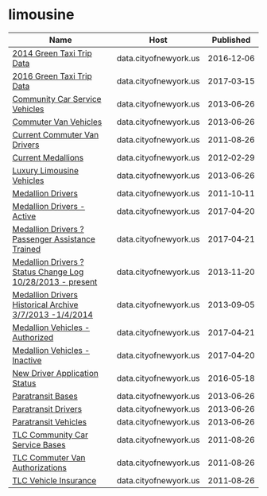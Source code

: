 # limousine

Name | Host | Published
---- | ---- | ---------
[2014 Green Taxi Trip Data](../datasets/2np7-5jsg.md) | data.cityofnewyork.us | 2016&#x2011;12&#x2011;06
[2016 Green Taxi Trip Data](../datasets/hvrh-b6nb.md) | data.cityofnewyork.us | 2017&#x2011;03&#x2011;15
[Community Car Service Vehicles](../datasets/scwj-eyn6.md) | data.cityofnewyork.us | 2013&#x2011;06&#x2011;26
[Commuter Van Vehicles](../datasets/q44u-339y.md) | data.cityofnewyork.us | 2013&#x2011;06&#x2011;26
[Current Commuter Van Drivers](../datasets/mf6v-bdzr.md) | data.cityofnewyork.us | 2011&#x2011;08&#x2011;26
[Current Medallions](../datasets/avwq-z233.md) | data.cityofnewyork.us | 2012&#x2011;02&#x2011;29
[Luxury Limousine Vehicles](../datasets/jdb4-d3j9.md) | data.cityofnewyork.us | 2013&#x2011;06&#x2011;26
[Medallion Drivers](../datasets/iux8-53rc.md) | data.cityofnewyork.us | 2011&#x2011;10&#x2011;11
[Medallion Drivers - Active](../datasets/jb3k-j3gp.md) | data.cityofnewyork.us | 2017&#x2011;04&#x2011;20
[Medallion Drivers ? Passenger Assistance Trained](../datasets/td5q-ry6d.md) | data.cityofnewyork.us | 2017&#x2011;04&#x2011;21
[Medallion Drivers ? Status Change Log 10/28/2013 - present](../datasets/sjfe-fppp.md) | data.cityofnewyork.us | 2013&#x2011;11&#x2011;20
[Medallion Drivers Historical Archive 3/7/2013 -1/4/2014](../datasets/n776-dsqy.md) | data.cityofnewyork.us | 2013&#x2011;09&#x2011;05
[Medallion Vehicles - Authorized](../datasets/rhe8-mgbb.md) | data.cityofnewyork.us | 2017&#x2011;04&#x2011;21
[Medallion Vehicles - Inactive](../datasets/jgtb-hmpg.md) | data.cityofnewyork.us | 2017&#x2011;04&#x2011;20
[New Driver Application Status](../datasets/dpec-ucu7.md) | data.cityofnewyork.us | 2016&#x2011;05&#x2011;18
[Paratransit Bases](../datasets/r247-45ub.md) | data.cityofnewyork.us | 2013&#x2011;06&#x2011;26
[Paratransit Drivers](../datasets/8bqd-u9ta.md) | data.cityofnewyork.us | 2013&#x2011;06&#x2011;26
[Paratransit Vehicles](../datasets/v39y-4v3t.md) | data.cityofnewyork.us | 2013&#x2011;06&#x2011;26
[TLC Community Car Service Bases](../datasets/nadh-kjkc.md) | data.cityofnewyork.us | 2011&#x2011;08&#x2011;26
[TLC Commuter Van Authorizations](../datasets/yksz-5xaj.md) | data.cityofnewyork.us | 2011&#x2011;08&#x2011;26
[TLC Vehicle Insurance](../datasets/cw8b-zbc3.md) | data.cityofnewyork.us | 2011&#x2011;08&#x2011;26

